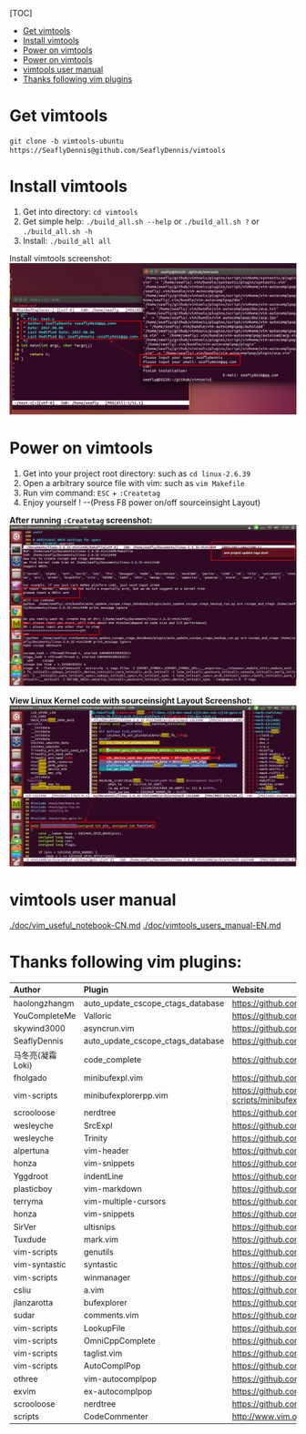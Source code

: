 [TOC]

- [Get vimtools](#get-vimtools)
- [Install vimtools](#install-vimtools)
- [Power on vimtools](#power-on-vimtools)
- [Power on vimtools](#power-on-vimtools)
- [vimtools user manual](#vimtools-user-manual)
- [Thanks following vim plugins](#thanks-following-vim-plugins)

# Get vimtools

    git clone -b vimtools-ubuntu https://SeaflyDennis@github.com/SeaflyDennis/vimtools

# Install vimtools

1. Get into directory: `cd vimtools`
2. Get simple help: `./build_all.sh --help` or `./build_all.sh ?` or `./build_all.sh -h`
3. Install: `./build_all all`

Install vimtools screenshot:
![./screenshots/201708062344-install_vimtools_username_useremail.png](./screenshots/201708062344-install_vimtools_username_useremail.png)

# Power on vimtools

1. Get into your project root directory: such as `cd linux-2.6.39`
2. Open a arbitrary source file with vim: such as `vim Makefile`
3. Run vim command: `ESC` + `:Createtag`
4. Enjoy yourself !    --(Press F8 power on/off sourceinsight Layout)

**After running `:Createtag` screenshot:**
![./screenshots/after_run_Createtag.png](./screenshots/after_run_Createtag.png)

**View Linux Kernel code with sourceinsight Layout Screenshot:**
![./screenshots/vimtools-ubuntu-sourceinsight-kernel-screenshot.png](./screenshots/vimtools-ubuntu-sourceinsight-kernel-screenshot.png)

# vimtools user manual

[./doc/vim_useful_notebook-CN.md](https://github.com/SeaflyDennis/vimtools/blob/vimtools-ubuntu/doc/vim_useful_notebook-CN.md)
[./doc/vimtools_users_manual-EN.md](https://github.com/SeaflyDennis/vimtools/blob/vimtools-ubuntu/doc/vimtools_user_manual-EN.md)

# Thanks following vim plugins:


|Author                 |Plugin                     |Website                            |
| :-------		        | :-------			        |:-------				            |
|haolongzhangm          |auto_update_cscope_ctags_database|https://github.com/haolongzhangm/auto_update_cscope_ctags_database |
|YouCompleteMe          |Valloric                   |https://github.com/Valloric/YouCompleteMe |
|skywind3000            |asyncrun.vim               |https://github.com/skywind3000/asyncrun.vim |
|SeaflyDennis           |auto_update_cscope_ctags_database|https://github.com/SeaflyDennis/auto_update_cscope_ctags_database |
|马冬亮(凝霜  Loki)     |code_complete              |https://github.com/SeaflyDennis/code_complete |
|fholgado               |minibufexpl.vim            |https://github.com/fholgado/minibufexpl.vim |
|vim-scripts            |minibufexplorerpp.vim      |https://github.com/vim-scripts/minibufexplorerpp/blob/master/plugin/minibufexplpp.vim |
|scrooloose             |nerdtree                   |https://github.com/scrooloose/nerdtree |
|wesleyche              |SrcExpl                    |https://github.com/wesleyche/SrcExpl |
|wesleyche              |Trinity                    |https://github.com/wesleyche/Trinity |
|alpertuna              |vim-header                 |https://github.com/alpertuna/vim-header |
|honza                  |vim-snippets               |https://github.com/honza/vim-snippets |
|Yggdroot               |indentLine                 |https://github.com/Yggdroot/indentLine |
|plasticboy             |vim-markdown               |https://github.com/plasticboy/vim-markdown |
|terryma                |vim-multiple-cursors       |https://github.com/terryma/vim-multiple-cursors |
|honza                  |vim-snippets               |https://github.com/honza/vim-snippets |
|SirVer                 |ultisnips                  |https://github.com/SirVer/ultisnips |
|Tuxdude                |mark.vim                   |https://github.com/Tuxdude/mark.vim |
|vim-scripts            |genutils                   |https://github.com/vim-scripts/genutils |
|vim-syntastic          |syntastic                  |https://github.com/vim-syntastic/syntastic |
|vim-scripts            |winmanager                 |https://github.com/vim-scripts/winmanager--Fox |
|csliu                  |a.vim                      |https://github.com/csliu/a.vim |
|jlanzarotta            |bufexplorer                |https://github.com/jlanzarotta/bufexplorer |
|sudar                  |comments.vim               |https://github.com/sudar/comments.vim |
|vim-scripts            |LookupFile                 |https://github.com/vim-scripts/lookupfile |
|vim-scripts            |OmniCppComplete            |https://github.com/vim-scripts/OmniCppComplete |
|vim-scripts            |taglist.vim                |https://github.com/vim-scripts/taglist.vim |
|vim-scripts            |AutoComplPop               |https://github.com/vim-scripts/AutoComplPop |
|othree                 |vim-autocomplpop           |https://github.com/othree/vim-autocomplpop |
|exvim                  |ex-autocomplpop            |https://github.com/exvim/ex-autocomplpop |
|scrooloose             |nerdtree                   |https://github.com/scrooloose/nerdtree |
|scripts                |CodeCommenter              |http://www.vim.org/scripts/script.php?script_id=3941 |

